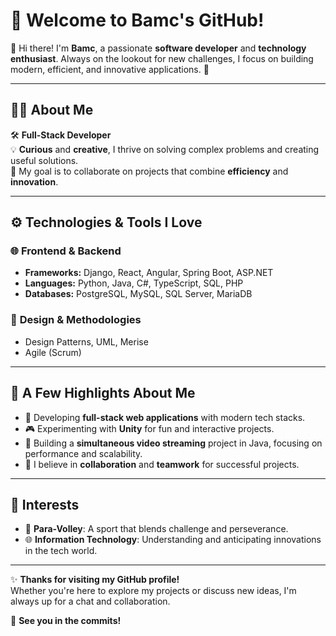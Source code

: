 # 🌟 **Welcome to Bamc's GitHub!**  

👋 Hi there! I'm **Bamc**, a passionate **software developer** and **technology enthusiast**. Always on the lookout for new challenges, I focus on building modern, efficient, and innovative applications. 🚀  

---

## 👨‍💻 **About Me**

🛠️ **Full-Stack Developer**  
💡 **Curious** and **creative**, I thrive on solving complex problems and creating useful solutions.  
🎯 My goal is to collaborate on projects that combine **efficiency** and **innovation**.  

---

## ⚙️ **Technologies & Tools I Love**

### 🌐 **Frontend & Backend**  
- **Frameworks:** Django, React, Angular, Spring Boot, ASP.NET  
- **Languages:** Python, Java, C#, TypeScript, SQL, PHP  
- **Databases:** PostgreSQL, MySQL, SQL Server, MariaDB  

### 📐 **Design & Methodologies**  
- Design Patterns, UML, Merise  
- Agile (Scrum)  

---

## 🌟 **A Few Highlights About Me**

- 🔧 Developing **full-stack web applications** with modern tech stacks.  
- 🎮 Experimenting with **Unity** for fun and interactive projects.  
- 📼 Building a **simultaneous video streaming** project in Java, focusing on performance and scalability.  
- 🤝 I believe in **collaboration** and **teamwork** for successful projects.  

---

## 🎉 **Interests**

- 🏐 **Para-Volley**: A sport that blends challenge and perseverance.  
- 🌐 **Information Technology**: Understanding and anticipating innovations in the tech world.  

---

✨ **Thanks for visiting my GitHub profile!**  
Whether you're here to explore my projects or discuss new ideas, I'm always up for a chat and collaboration.  

🚀 **See you in the commits!**
